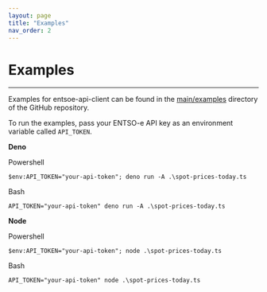 ```yaml
---
layout: page
title: "Examples"
nav_order: 2
---
```


# Examples

---

Examples for entsoe-api-client can be found in the [main/examples](https://github.com/Hexagon/entsoe-api-client/tree/main/examples) directory of the GitHub repository.

To run the examples, pass your ENTSO-e API key as an environment variable called `API_TOKEN`.

**Deno**

Powershell
```
$env:API_TOKEN="your-api-token"; deno run -A .\spot-prices-today.ts
```
Bash
```
API_TOKEN="your-api-token" deno run -A .\spot-prices-today.ts
```

**Node**

Powershell
```
$env:API_TOKEN="your-api-token"; node .\spot-prices-today.ts
```
Bash
```
API_TOKEN="your-api-token" node .\spot-prices-today.ts
```
